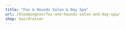 ```yaml
---
title: "Fox & Hounds Salon & Day Spa"
url: /bloomington/fox-and-hounds-salon-and-day-spa/
shop: hairdresser
---
```

